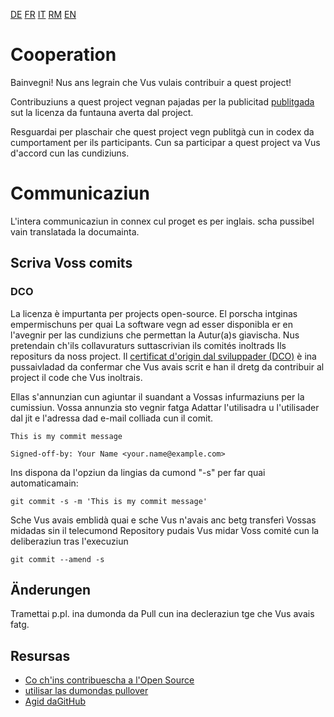[DE](./CONTRIBUTING.de.md) [FR](./CONTRIBUTING.fr.md) [IT](./CONTRIBUTING.it.md) [RM](./CONTRIBUTING.rm.md) [EN](./CONTRIBUTING.md)

# Cooperation

Bainvegni! Nus ans legrain che Vus vulais contribuir a quest project!

Contribuziuns a quest project vegnan pajadas per la publicitad [publitgada](https://help.github.com/articles/github-terms-of-service/#6-contributions-under-repository-license) sut la licenza da funtauna averta dal project.

Resguardai per plaschair che quest project vegn publitgà cun in codex da cumportament per ils participants. Cun sa participar a quest project va Vus d'accord cun las cundiziuns.

# Communicaziun

L'intera communicaziun in connex cul proget es per inglais. scha pussibel vain translatada la documainta.

## Scriva Voss comits

### DCO

La licenza è impurtanta per projects open-source. El porscha intginas empermischuns per quai
La software vegn ad esser disponibla er en l'avegnir per las cundiziuns che permettan la
Autur(a)s giavischa. Nus pretendain ch'ils collavuraturs suttascrivian ils comités inoltrads
Ils repositurs da noss project. Il [certificat d'origin dal sviluppader
(DCO)](https://developercertificate.org/) è ina pussaivladad da confermar che Vus avais scrit e
han il dretg da contribuir al project il code che Vus inoltrais.

Ellas s'annunzian cun agiuntar il suandant a Vossas infurmaziuns per la cumissiun. Vossa annunzia sto vegnir fatga
Adattar l'utilisadra u l'utilisader dal jit e l'adressa dad e-mail colliada cun il comit.

    This is my commit message

    Signed-off-by: Your Name <your.name@example.com>

Ins dispona da l'opziun da lingias da cumond "-s" per far quai automaticamain:

    git commit -s -m 'This is my commit message'

Sche Vus avais emblidà quai e sche Vus n'avais anc betg transferì Vossas midadas sin il telecumond
Repository pudais Vus midar Voss comité cun la deliberaziun tras l'execuziun

    git commit --amend -s

## Änderungen

Tramettai p.pl. ina dumonda da Pull cun ina decleraziun tge che Vus avais fatg.

## Resursas

- [Co ch'ins contribuescha a l'Open Source](https://opensource.guide/how-to-contribute/)
- [utilisar las dumondas pullover](https://help.github.com/articles/about-pull-requests/)
- [Agid daGitHub](https://help.github.com)
